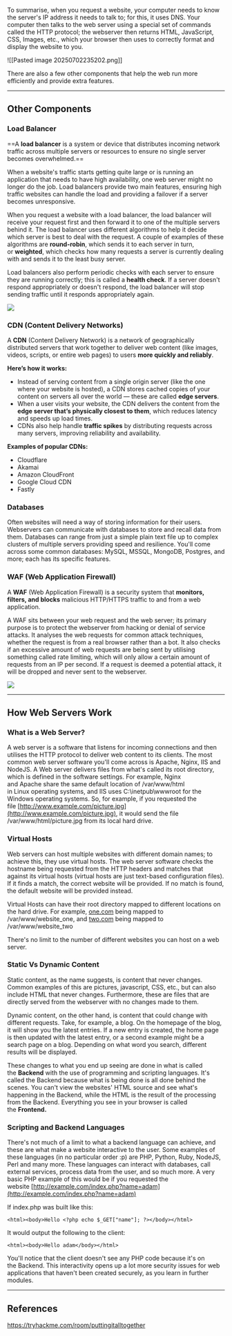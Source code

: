 To summarise, when you request a website, your computer needs to know the server's IP address it needs to talk to; for this, it uses DNS. Your computer then talks to the web server using a special set of commands called the HTTP protocol; the webserver then returns HTML, JavaScript, CSS, Images, etc., which your browser then uses to correctly format and display the website to you.

![[Pasted image 20250702235202.png]]

There are also a few other components that help the web run more efficiently and provide extra features.

---

## Other Components
### Load Balancer

==A **load balancer** is a system or device that distributes incoming network traffic across multiple servers or resources to ensure no single server becomes overwhelmed.==

When a website's traffic starts getting quite large or is running an application that needs to have high availability, one web server might no longer do the job. Load balancers provide two main features, ensuring high traffic websites can handle the load and providing a failover if a server becomes unresponsive.

When you request a website with a load balancer, the load balancer will receive your request first and then forward it to one of the multiple servers behind it. The load balancer uses different algorithms to help it decide which server is best to deal with the request. A couple of examples of these algorithms are **round-robin**, which sends it to each server in turn, or **weighted**, which checks how many requests a server is currently dealing with and sends it to the least busy server.

Load balancers also perform periodic checks with each server to ensure they are running correctly; this is called a **health check**. If a server doesn't respond appropriately or doesn't respond, the load balancer will stop sending traffic until it responds appropriately again.

![](https://tryhackme-images.s3.amazonaws.com/user-uploads/5c549500924ec576f953d9fc/room-content/829e340231cd8aa9f5ed2fa5c464ea80.svg)  

### CDN (Content Delivery Networks)

A **CDN** (Content Delivery Network) is a network of geographically distributed servers that work together to deliver web content (like images, videos, scripts, or entire web pages) to users **more quickly and reliably**.

**Here’s how it works:**
- Instead of serving content from a single origin server (like the one where your website is hosted), a CDN stores cached copies of your content on servers all over the world — these are called **edge servers**.
- When a user visits your website, the CDN delivers the content from the **edge server that’s physically closest to them**, which reduces latency and speeds up load times.
- CDNs also help handle **traffic spikes** by distributing requests across many servers, improving reliability and availability.

**Examples of popular CDNs:**
- Cloudflare
- Akamai
- Amazon CloudFront
- Google Cloud CDN
- Fastly

### Databases  

Often websites will need a way of storing information for their users. Webservers can communicate with databases to store and recall data from them. Databases can range from just a simple plain text file up to complex clusters of multiple servers providing speed and resilience. You'll come across some common databases: MySQL, MSSQL, MongoDB, Postgres, and more; each has its specific features.

### WAF (Web Application Firewall)

A **WAF** (Web Application Firewall) is a security system that **monitors, filters, and blocks** malicious HTTP/HTTPS traffic to and from a web application.

A WAF sits between your web request and the web server; its primary purpose is to protect the webserver from hacking or denial of service attacks. It analyses the web requests for common attack techniques, whether the request is from a real browser rather than a bot. It also checks if an excessive amount of web requests are being sent by utilising something called rate limiting, which will only allow a certain amount of requests from an IP per second. If a request is deemed a potential attack, it will be dropped and never sent to the webserver.

![](https://tryhackme-images.s3.amazonaws.com/user-uploads/5c549500924ec576f953d9fc/room-content/24cb6468b4e51e8d8bbe7872e96a22b3.svg)

---

## How Web Servers Work

### What is a Web Server?

A web server is a software that listens for incoming connections and then utilises the HTTP protocol to deliver web content to its clients. The most common web server software you'll come across is Apache, Nginx, IIS and NodeJS. A Web server delivers files from what's called its root directory, which is defined in the software settings. For example, Nginx and Apache share the same default location of /var/www/html in Linux operating systems, and IIS uses C:\inetpub\wwwroot for the Windows operating systems. So, for example, if you requested the file [http://www.example.com/picture.jpg](http://www.example.com/picture.jpg), it would send the file /var/www/html/picture.jpg from its local hard drive.

### Virtual Hosts

Web servers can host multiple websites with different domain names; to achieve this, they use virtual hosts. The web server software checks the hostname being requested from the HTTP headers and matches that against its virtual hosts (virtual hosts are just text-based configuration files). If it finds a match, the correct website will be provided. If no match is found, the default website will be provided instead.

Virtual Hosts can have their root directory mapped to different locations on the hard drive. For example, [one.com](http://one.com/) being mapped to /var/www/website_one, and [two.com](http://two.com/) being mapped to /var/www/website_two

There's no limit to the number of different websites you can host on a web server.

### Static Vs Dynamic Content

Static content, as the name suggests, is content that never changes. Common examples of this are pictures, javascript, CSS, etc., but can also include HTML that never changes. Furthermore, these are files that are directly served from the webserver with no changes made to them.

Dynamic content, on the other hand, is content that could change with different requests. Take, for example, a blog. On the homepage of the blog, it will show you the latest entries. If a new entry is created, the home page is then updated with the latest entry, or a second example might be a search page on a blog. Depending on what word you search, different results will be displayed.

These changes to what you end up seeing are done in what is called the **Backend** with the use of programming and scripting languages. It's called the Backend because what is being done is all done behind the scenes. You can't view the websites' HTML source and see what's happening in the Backend, while the HTML is the result of the processing from the Backend. Everything you see in your browser is called the **Frontend.**

### Scripting and Backend Languages

There's not much of a limit to what a backend language can achieve, and these are what make a website interactive to the user. Some examples of these languages (in no particular order :p) are PHP, Python, Ruby, NodeJS, Perl and many more. These languages can interact with databases, call external services, process data from the user, and so much more. A very basic PHP example of this would be if you requested the website [http://example.com/index.php?name=adam](http://example.com/index.php?name=adam)  

If index.php was built like this:  

`<html><body>Hello <?php echo $_GET["name"]; ?></body></html>`

It would output the following to the client:

`<html><body>Hello adam</body></html>`

You'll notice that the client doesn't see any PHP code because it's on the Backend. This interactivity opens up a lot more security issues for web applications that haven't been created securely, as you learn in further modules.

---

## References

https://tryhackme.com/room/puttingitalltogether